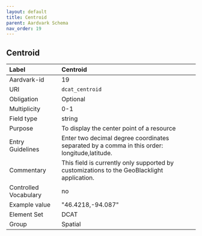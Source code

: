 ```yaml
---
layout: default
title: Centroid
parent: Aardvark Schema
nav_order: 19
---
```


## Centroid

| Label                 | Centroid                                                                                     |
|:----------------------|:---------------------------------------------------------------------------------------------|
| Aardvark-id           | 19                                                                                           |
| URI                   | `dcat_centroid`                                                                              |
| Obligation            | Optional                                                                                     |
| Multiplicity          | 0-1                                                                                          |
| Field type            | string                                                                                       |
| Purpose               | To display the center point of a resource           |
| Entry Guidelines      | Enter two decimal degree coordinates separated by a comma in this order: longitude,latitude. |
| Commentary            | This field is currently only supported by customizations to the GeoBlacklight application.   |
| Controlled Vocabulary | no                                                                                           |
| Example value         | "46.4218,-94.087"                                                                            |
| Element Set           | DCAT                                                                                         |
| Group                 | Spatial                                                                                      |
